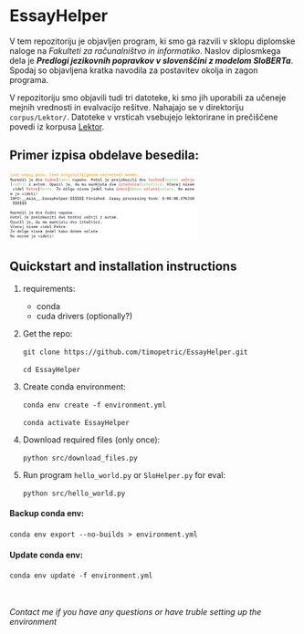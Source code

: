 # EssayHelper

V tem repozitoriju je objavljen program, ki smo ga razvili v sklopu diplomske naloge na *Fakulteti za računalništvo in informatiko*.
Naslov diplosmkega dela je ***Predlogi jezikovnih popravkov v slovenščini z modelom SloBERTa***.
Spodaj so objavljena kratka navodila za postavitev okolja in zagon programa.


V repozitoriju smo objavili tudi tri datoteke, ki smo jih uporabili za učeneje mejnih vrednosti
in evalvacijo rešitve. Nahajajo se v direktoriju `corpus/Lektor/`.
Datoteke v vrsticah vsebujejo lektorirane in prečiščene povedi iz korpusa [Lektor](https://slovenscina.u3p.si/korpusi/lektor/).


## Primer izpisa obdelave besedila:

<img src="images/primer_konca_izpisa.png" width="65%">



## Quickstart and installation instructions
1. requirements:
    - conda
    - cuda drivers (optionally?)
2. Get the repo:

    `git clone https://github.com/timopetric/EssayHelper.git`

    `cd EssayHelper`

3. Create conda environment:

    `conda env create -f environment.yml`
    
    `conda activate EssayHelper`

4. Download required files (only once):

    `python src/download_files.py`

5. Run program `hello_world.py` or `SloHelper.py` for eval:

    `python src/hello_world.py`

#### Backup conda env:

`conda env export --no-builds > environment.yml`

#### Update conda env:

`conda env update -f environment.yml`





<br><br>
*Contact me if you have any questions or have truble setting up the environment*
